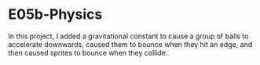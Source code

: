 # E05b-Physics
In this project, I added a gravitational constant to cause a group of balls to accelerate downwards, caused them to bounce when they hit an edge, and then caused sprites to bounce when they collide. 